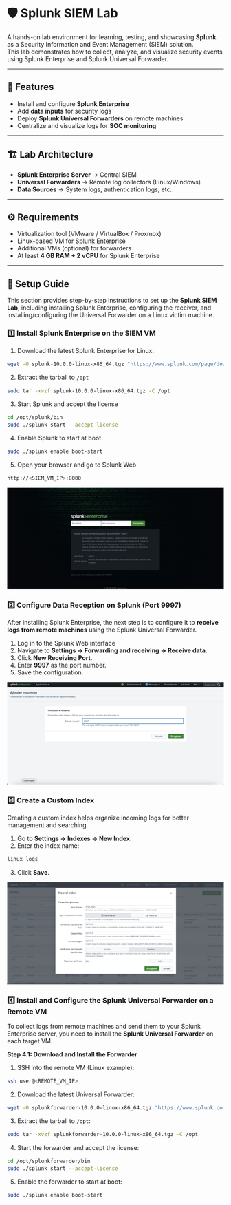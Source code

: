 # 🛡️ Splunk SIEM Lab

A hands-on lab environment for learning, testing, and showcasing **Splunk** as a Security Information and Event Management (SIEM) solution.  
This lab demonstrates how to collect, analyze, and visualize security events using Splunk Enterprise and Splunk Universal Forwarder.

---

## 🚀 Features
- Install and configure **Splunk Enterprise**  
- Add **data inputs** for security logs  
- Deploy **Splunk Universal Forwarders** on remote machines  
- Centralize and visualize logs for **SOC monitoring**  

---

## 🏗️ Lab Architecture
- **Splunk Enterprise Server** → Central SIEM  
- **Universal Forwarders** → Remote log collectors (Linux/Windows)  
- **Data Sources** → System logs, authentication logs, etc.  

---

## ⚙️ Requirements
- Virtualization tool (VMware / VirtualBox / Proxmox)  
- Linux-based VM for Splunk Enterprise  
- Additional VMs (optional) for forwarders  
- At least **4 GB RAM + 2 vCPU** for Splunk Enterprise  

---

## 📖 Setup Guide

This section provides step-by-step instructions to set up the **Splunk SIEM Lab**, including installing Splunk Enterprise, configuring the receiver, and installing/configuring the Universal Forwarder on a Linux victim machine.

### 1️⃣ Install Splunk Enterprise on the SIEM VM

1. Download the latest Splunk Enterprise for Linux:

```bash
wget -O splunk-10.0.0-linux-x86_64.tgz "https://www.splunk.com/page/download_track?file=10.0.0/linux/splunk-10.0.0.tgz"
```

2. Extract the tarball to `/opt`
   
```bash
sudo tar -xvzf splunk-10.0.0-linux-x86_64.tgz -C /opt
```

3. Start Splunk and accept the license

```bash
cd /opt/splunk/bin
sudo ./splunk start --accept-license
```

4. Enable Splunk to start at boot

```bash
sudo ./splunk enable boot-start
```

5. Open your browser and go to Splunk Web

```bash
http://<SIEM_VM_IP>:8000
```

![Splunk Login Page](./screenshots/splunk_login.png)


### 2️⃣ Configure Data Reception on Splunk (Port 9997)
After installing Splunk Enterprise, the next step is to configure it to **receive logs from remote machines** using the Splunk Universal Forwarder.

1. Log in to the Splunk Web interface
2. Navigate to **Settings → Forwarding and receiving → Receive data**.
3. Click **New Receiving Port**.
4. Enter **9997** as the port number.
5. Save the configuration.


![Splunk Data Reception](./screenshots/splunk_data_reception.png)


### 3️⃣ Create a Custom Index
Creating a custom index helps organize incoming logs for better management and searching.

1. Go to **Settings → Indexes → New Index**.
2. Enter the index name:
```bash
linux_logs
```
3. Click **Save**.

![Splunk Custom Index](./screenshots/splunk_custom_index.png)


### 4️⃣ Install and Configure the Splunk Universal Forwarder on a Remote VM
To collect logs from remote machines and send them to your Splunk Enterprise server, you need to install the **Splunk Universal Forwarder** on each target VM.

**Step 4.1: Download and Install the Forwarder**

1. SSH into the remote VM (Linux example):
```bash
ssh user@<REMOTE_VM_IP>
```

2. Download the latest Universal Forwarder:
```bash
wget -O splunkforwarder-10.0.0-linux-x86_64.tgz "https://www.splunk.com/page/download_track?file=10.0.0/universalforwarder/linux/splunkforwarder-10.0.0.tgz"
```

3. Extract the tarball to `/opt`:
```bash
sudo tar -xvzf splunkforwarder-10.0.0-linux-x86_64.tgz -C /opt
```

4. Start the forwarder and accept the license:
```bash
cd /opt/splunkforwarder/bin
sudo ./splunk start --accept-license
```

5. Enable the forwarder to start at boot:
```bash
sudo ./splunk enable boot-start
```


